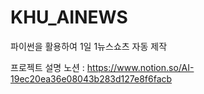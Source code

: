 # KHU_AINEWS

파이썬을 활용하여 1일 1뉴스쇼츠 자동 제작

프로젝트 설명 노션 : https://www.notion.so/AI-19ec20ea36e08043b283d127e8f6facb
